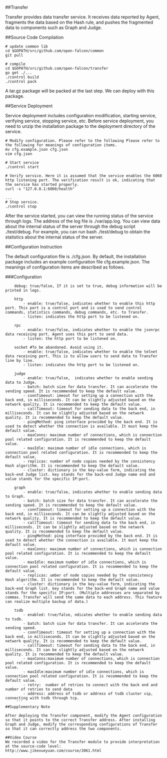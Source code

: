 ##Transfer

Transfer provides data transfer service. It receives data reported by Agent, fragments the data based on the Hash rule, and pushes the fragmented data to components such as Graph and Judge.

##Source Code Compilation

```
# update common lib
cd $GOPATH/src/github.com/open-falcon/common
git pull

# compile
cd $GOPATH/src/github.com/open-falcon/transfer
go get ./...
./control build
./control pack
```
A tar.gz package will be packed at the last step. We can deploy with this package.

##Service Deployment

Service deployment includes configuration modification, starting service, verifying service, stopping service, etc. Before service deployment, you need to unzip the installation package to the deployment directory of the service.

```
# Modify configuration. Please refer to the following Please refer to the following for meanings of configuration items.
mv cfg.example.json cfg.json
vim cfg.json

# Start service
./control start

# Verify service. Here it is assumed that the service enables the 6060 http listening port. The verification result is ok, indicating that the service has started properly.
curl -s "127.0.0.1:6060/health"

...
# Stop service.
./control stop
```

After the service started, you can view the running status of the service through logs. The address of the log file is ./var/app.log. You can view data about the internal status of the server through the debug script ./test/debug. For example, you can run bash ./test/debug to obtain the statistics about the internal status of the server.

##Configuration Instruction

The default configuration file is ./cfg.json. By default, the installation package includes an example configuration file cfg.example.json. The meanings of configuration items are described as follows.


###Configuration

```
    debug: true/false, If it is set to true, debug information will be printed in logs.

    http
        - enable: true/false, indicates whether to enable this http port. This port is a control port and is used to send control commands, statistics commands, debug commands, etc. to Transfer.
        - listen: indicates the http port to be listened on.

    rpc
        - enable: true/false, indicates whether to enable the jsonrpc data receiving port. Agent uses this port to send data.
        - listen: the http port to be listened on.

    socket #To be abandoned. Avoid using it.
        - enable: true/false, indicates whether to enable the telnet data receiving port. This is to allow users to send data to Transfer line by line.
        - listen: indicates the http port to be listened on.

    judge
        - enable: true/false,  indicates whether to enable sending data to Judge.
        - batch: batch size for data transfer. It can accelerate the sending speed. It is recommended to keep the default value.
        - connTimeout: imeout for setting up a connection with the back end, in milliseconds. It can be slightly adjusted based on the network quality. It is recommended to keep the default value.
        - callTimeout: timeout for sending data to the back end, in milliseconds. It can be slightly adjusted based on the network quality. It is recommended to keep the default value.
        - pingMethod: ping interface provided by the back end. It is used to detect whether the connection is available. It must keep the default value.
        - maxConns: maximum number of connections, which is connection pool related configuration. It is recommended to keep the default value.
        - maxIdle: maximum number of idle connections, which is connection pool related configuration. It is recommended to keep the default value.
        - replicas: number of node copies needed by the consistency Hash algorithm. It is recommended to keep the default value.
        - cluster: dictionary in the key-value form, indicating the back-end Judge list. key stands for the back-end Judge name end and value stands for the specific IP:port.

    graph
        - enable: true/false, indicates whether to enable sending data to Graph.
        - batch: batch size for data transfer. It can accelerate the sending speed. It is recommended to keep the default value.
        - connTimeout: timeout for setting up a connection with the back end, in milliseconds. It can be slightly adjusted based on the network quality. It is recommended to keep the default value.
        - callTimeout: timeout for sending data to the back end, in milliseconds. It can be slightly adjusted based on the network quality. It is recommended to keep the default value.
        - pingMethod: ping interface provided by the back end. It is used to detect whether the connection is available. It must keep the default value.
        - maxConns: maximum number of connections, which is connection pool related configuration. It is recommended to keep the default value.
        - maxIdle: maximum number of idle connections, which is connection pool related configuration. It is recommended to keep the default value.
        - replicas: umber of node copies needed by the consistency Hash algorithm. It is recommended to keep the default value.
        - cluster: dictionary in the key-value form, indicating the back-end Graph list. key stands for the back-end Graph name and value stands for the specific IP:port. (Multiple addresses are separated by commas. Transfer will send the same data to each address. This feature can realize multiple backup of data.)

    tsdb
        - enabled: true/false, ndicates whether to enable sending data to tsdb.
        - batch: batch size for data transfer. It can accelerate the sending speed.
        - connTimeout: timeout for setting up a connection with the back end, in milliseconds. It can be slightly adjusted based on the network quality. It is recommended to keep the default value.
        - callTimeout: timeout for sending data to the back end, in milliseconds. It can be slightly adjusted based on the network quality. It is recommended to keep the default value.
        - maxConns:maximum number of connections, which is connection pool related configuration. It is recommended to keep the default value.
        - maxIdle:maximum number of idle connections, which is connection pool related configuration. It is recommended to keep the default value.
        - retry:  number of retries to connect with the back end and number of retries to send data
        - address: address of tsdb or address of tsdb cluster vip, connecting with tsdb through tcp.
     ```
##Supplementary Note

After deploying the Transfer component, modify the Agent configuration so that it points to the correct Transfer address. After installing Graph and Judge, modify the corresponding configurations of Transfer so that it can correctly address the two components.

##Video Course
We recorded a video for the Transfer module to provide interpretation at the source-code level:
http://www.jikexueyuan.com/course/2061.html




